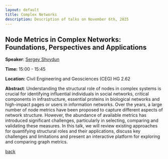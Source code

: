```yaml
---
layout: default
title: Complex Networks
description: Description of talks on November 6th, 2025
---
```



## Node Metrics in Complex Networks: Foundations, Perspectives and Applications


**Speaker**: [Sergey Shvydun](https://www.nas.ewi.tudelft.nl/index.php/sergey-shvydun) 

**Time:** 15:00 - 15:45

**Location:** Civil Engineering and Geosciences (CEG) HG 2.62


**Abstract**: 
Understanding the structural role of nodes in complex systems is crucial for identifying influential individuals in social networks, critical components in infrastructure, essential proteins in biological networks and high-impact pages or users in information networks. Over the years, a large number of node metrics have been proposed to capture different aspects of network structure. However, the abundance of available metrics has introduced significant challenges, particularly in selecting, comparing and validating these measures. In this talk, we will review existing approaches for quantifying structural roles and their applications, discuss key challenges and limitations and present an interactive platform for exploring and comparing graph metrics.



[back](../index.md/#november-6th-2025-complex-networks)
